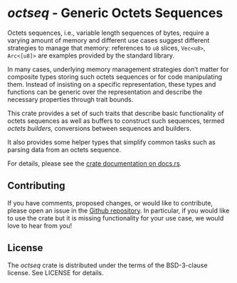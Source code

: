 # _octseq_ - Generic Octets Sequences

Octets sequences, i.e., variable length sequences of bytes, require a
varying amount of memory and different use cases suggest different
strategies to manage that memory: references to `u8` slices, `Vec<u8>`,
`Arc<[u8]>` are examples provided by the standard library.

In many cases, underlying memory management strategies don’t matter for
composite types storing such octets sequences or for code manipulating
them. Instead of insisting on a specific representation, these types and
functions can be generic over the representation and describe the
necessary properties through trait bounds.

This crate provides a set of such traits that describe basic functionality
of octets sequences as well as buffers to construct such sequences,
termed _octets builders,_ conversions between sequences and builders.

It also provides some helper types that simplify common tasks such as
parsing data from an octets sequence.

For details, please see the [crate documentation on
docs.rs](https://docs.rs/octseq).

## Contributing

If you have comments, proposed changes, or would like to contribute,
please open an issue in the [Github repository]. In particular, if you
would like to use the crate but it is missing functionality for your use
case, we would love to hear from you!

[Github repository]: (https://github.com/NLnetLabs/octseq)

## License

The _octseq_ crate is distributed under the terms of the BSD-3-clause license.
See LICENSE for details.


